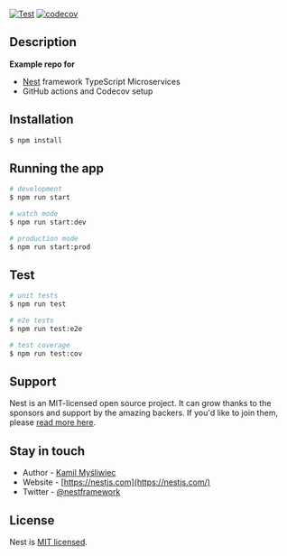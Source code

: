 [![Test](https://github.com/Wang-Cankun/mc1/actions/workflows/test.yml/badge.svg?branch=master)](https://github.com/Wang-Cankun/mc1/actions/workflows/test.yml)  [![codecov](https://codecov.io/gh/Wang-Cankun/mc1/branch/master/graph/badge.svg?token=RJZCHZES7V)](https://codecov.io/gh/Wang-Cankun/mc1)

## Description

**Example repo for**

- [Nest](https://github.com/nestjs/nest) framework TypeScript Microservices
- GitHub actions and Codecov setup

## Installation

```bash
$ npm install
```

## Running the app

```bash
# development
$ npm run start

# watch mode
$ npm run start:dev

# production mode
$ npm run start:prod
```

## Test

```bash
# unit tests
$ npm run test

# e2e tests
$ npm run test:e2e

# test coverage
$ npm run test:cov
```

## Support

Nest is an MIT-licensed open source project. It can grow thanks to the sponsors and support by the amazing backers. If you'd like to join them, please [read more here](https://docs.nestjs.com/support).

## Stay in touch

- Author - [Kamil Myśliwiec](https://kamilmysliwiec.com)
- Website - [https://nestjs.com](https://nestjs.com/)
- Twitter - [@nestframework](https://twitter.com/nestframework)

## License

  Nest is [MIT licensed](LICENSE).
